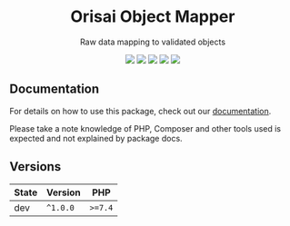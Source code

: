 <h1 align="center">Orisai Object Mapper</h1>

<p align="center">
    Raw data mapping to validated objects
</p>

<p align=center>
  <a href="https://github.com/orisai/object-mapper/actions"><img src="https://github.com/orisai/object-mapper/workflows/ci/badge.svg"></a>
  <a href="https://coveralls.io/r/orisai/object-mapper"><img src="https://badgen.net/coveralls/c/github/orisai/object-mapper/v1.x?cache=300"></a>
  <a href="https://packagist.org/packages/orisai/object-mapper"><img src="https://badgen.net/packagist/dt/orisai/object-mapper?cache=3600"></a>
  <a href="https://packagist.org/packages/orisai/object-mapper"><img src="https://badgen.net/packagist/v/orisai/object-mapper?cache=3600"></a>
  <a href="https://choosealicense.com/licenses/mpl-2.0/"><img src="https://badgen.net/badge/license/MPL-2.0/blue?cache=3600"></a>
<p>

## Documentation

For details on how to use this package, check out our [documentation](docs/README.md).

Please take a note knowledge of PHP, Composer and other tools used is expected and not explained by package docs.

## Versions

| State  | Version      | PHP     |
|--------|--------------|---------|
| dev    | `^1.0.0`     | `>=7.4` |
